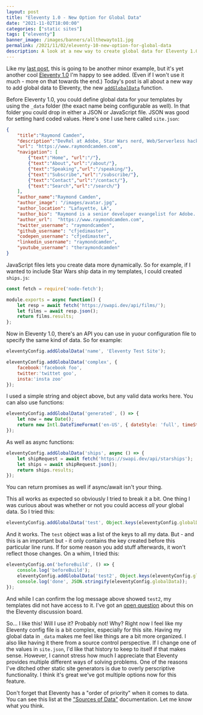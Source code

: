```yaml
---
layout: post
title: "Eleventy 1.0 - New Option for Global Data"
date: "2021-11-02T18:00:00"
categories: ["static sites"]
tags: ["eleventy"]
banner_image: /images/banners/allthewayto11.jpg
permalink: /2021/11/02/eleventy-10-new-option-for-global-data
description: A look at a new way to create global data for Eleventy 1.0 sites.
---
```


Like my [last post](https://www.raymondcamden.com/2021/10/15/eleventy-10-dynamic-ignores), this is going to be another minor example, but it's yet another cool [Eleventy 1.0](https://www.11ty.dev/blog/eleventy-v1-beta/) I'm happy to see added. (Even if I won't use it much - more on that towards the end.) Today's post is all about a new way to add global data to Eleventy, the new [`addGlobalData`](https://www.11ty.dev/docs/data-global-custom/) function.

Before Eleventy 1.0, you could define global data for your templates by using the `_data` folder (the exact name being configurable as well). In that folder you could drop in either a JSON or JavaScript file. JSON was good for setting hard coded values. Here's one I use here called `site.json`:

```json
{
	"title":"Raymond Camden",
	"description":"DevRel at Adobe, Star Wars nerd, Web/Serverless hacker, lover of good beer and good books. Oh, and cats.",
	"url": "https://www.raymondcamden.com",
	"navigation": [
		{"text":"Home", "url":"/"},
		{"text":"About","url":"/about/"},
		{"text":"Speaking","url":"/speaking/"},
		{"text":"Subscribe","url":"/subscribe/"},
		{"text":"Contact","url":"/contact/"},
		{"text":"Search","url":"/search/"}
	],
	"author_name":"Raymond Camden",
	"author_image": "/images/avatar.jpg",
	"author_location": "Lafayette, LA",
	"author_bio": "Raymond is a senior developer evangelist for Adobe. He focuses on document services, JavaScript, and enterprise cat demos.",
	"author_url":  "https://www.raymondcamden.com",
	"twitter_username": "raymondcamden",
	"github_username": "cfjedimaster",
	"codepen_username": "cfjedimaster",
	"linkedin_username": "raymondcamden",
	"youtube_username": "theraymondcamden"
}
```

JavaScript files lets you create data more dynamically. So for example, if I wanted to include Star Wars ship data in my templates, I could created `ships.js`:

```js
const fetch = require('node-fetch');

module.exports = async function() {
	let resp = await fetch('https://swapi.dev/api/films/');
	let films = await resp.json();
	return films.results;
};
```

Now in Eleventy 1.0, there's an API you can use in yuour configuration file to specify the same kind of data. So for example:

```js
eleventyConfig.addGlobalData('name', 'Eleventy Test Site');

eleventyConfig.addGlobalData('complex', {
	facebook:'facebook foo',
	twitter:'twittet goo',
	insta:'insta zoo'
});
```

I used a simple string and object above, but any valid data works here. You can also use functions:

```js
eleventyConfig.addGlobalData('generated', () => {
	let now = new Date();
	return new Intl.DateTimeFormat('en-US', { dateStyle: 'full', timeStyle: 'long' }).format(now);
});
```

As well as async functions:

```js
eleventyConfig.addGlobalData('ships', async () => {
	let shipRequest = await fetch('https://swapi.dev/api/starships');
	let ships = await shipRequest.json();
	return ships.results;
});
```

You can return promises as well if async/await isn't your thing. 

This all works as expected so obviously I tried to break it a bit. One thing I was curious about was whether or not you could access *all* your global data. So I tried this:

```js
eleventyConfig.addGlobalData('test', Object.keys(eleventyConfig.globalData));
```

And it works. The `test` object was a list of the keys to all my data. But - and this is an important but - it only contains the key created before this particular line runs. If for some reason you add stuff afterwards, it won't reflect those changes. On a whim, I tried this:

```js
eleventyConfig.on('beforeBuild', () => {
	console.log('beforeBuild');
	eleventyConfig.addGlobalData('test2', Object.keys(eleventyConfig.globalData));
	console.log('done', JSON.stringify(eleventyConfig.globalData));
});
```

And while I can confirm the log message above showed `test2`, my templates did not have access to it. I've got an [open question](https://github.com/11ty/eleventy/discussions/2062) about this on the Eleventy discussion board. 

So... I like this! Will I use it? Probably not! Why? Right now I feel like my Eleventy config file is a bit complex, especially for this site. Having my global data in `_data` makes me feel like things are a bit more organized. I also like having it there from a source control perspective. If I change one of the values in `site.json`, I'd like that history to keep to itself if that makes sense. However, I cannot stress how much I appreciate that Eleventy provides multiple different ways of solving problems. One of the reasons I've ditched other static site generators is due to overly perscriptive functionality. I think it's great we've got multiple options now for this feature. 

Don't forget that Eleventy has a "order of priority" when it comes to data. You can see this list at the ["Sources of Data"](https://www.11ty.dev/docs/data-global-custom/#sources-of-data) documentation. Let me know what you think.
